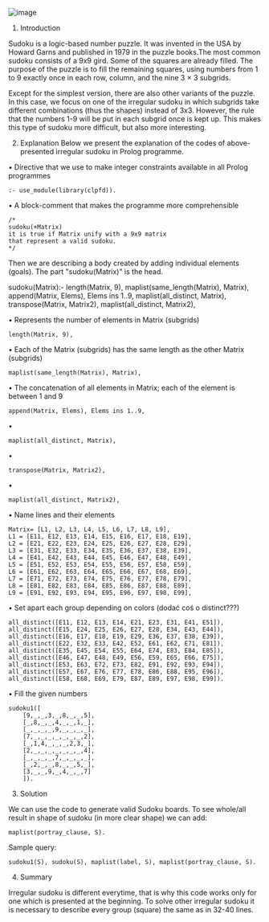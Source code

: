 ![image](https://user-images.githubusercontent.com/106586186/174310459-3d76a968-ceed-4e18-b1a7-12b9cc7667a9.png)



1. Introduction

Sudoku is a logic-based number puzzle. It was invented in the USA by Howard Garns and published in 1979 in the puzzle books.The most common sudoku consists of a 9x9 gird. Some of the squares are already filled. The purpose of the puzzle  is to fill the remaining squares, using numbers from 1 to 9 exactly once in each row, column, and the nine 3 × 3 subgrids. 

Except for the simplest version, there are also other variants of the puzzle. In this case, we focus on one of the irregular sudoku in which subgrids take different combinations (thus the shapes) instead of 3x3. However, the rule that the numbers 1-9 will be put in each subgrid once is kept up. This makes this type of sudoku more difficult, but also more interesting.




2. Explanation
Below we present the explanation of the codes of above-presented irregular sudoku in Prolog programme.

• Directive that we use to make integer constraints available in all Prolog programmes

	:- use_module(library(clpfd)).


• A block-comment that makes the programme more comprehensible

	/*
	sudoku(+Matrix)
	it is true if Matrix unify with a 9x9 matrix 
	that represent a valid sudoku. 
	*/

Then we are describing a body created by adding individual elements (goals). The part "sudoku(Matrix)" is the head.

sudoku(Matrix):-
	length(Matrix, 9),
	maplist(same_length(Matrix), Matrix),
	append(Matrix, Elems), Elems ins 1..9,
	maplist(all_distinct, Matrix),
	transpose(Matrix, Matrix2),
	maplist(all_distinct, Matrix2),
	
• Represents the number of elements in Matrix (subgrids)

	length(Matrix, 9),

• Each of the Matrix (subgrids) has the same length as the other Matrix (subgrids)

	maplist(same_length(Matrix), Matrix),


• The concatenation of all elements in Matrix; each of the element is between 1 and 9 

	append(Matrix, Elems), Elems ins 1..9,

•

	maplist(all_distinct, Matrix),
			
• 

	transpose(Matrix, Matrix2),
	
• 	

	maplist(all_distinct, Matrix2),
	

• Name lines and their elements

	Matrix= [L1, L2, L3, L4, L5, L6, L7, L8, L9],
	L1 = [E11, E12, E13, E14, E15, E16, E17, E18, E19],
	L2 = [E21, E22, E23, E24, E25, E26, E27, E28, E29],
	L3 = [E31, E32, E33, E34, E35, E36, E37, E38, E39],
	L4 = [E41, E42, E43, E44, E45, E46, E47, E48, E49],
	L5 = [E51, E52, E53, E54, E55, E56, E57, E58, E59],
	L6 = [E61, E62, E63, E64, E65, E66, E67, E68, E69],
	L7 = [E71, E72, E73, E74, E75, E76, E77, E78, E79],
	L8 = [E81, E82, E83, E84, E85, E86, E87, E88, E89],
	L9 = [E91, E92, E93, E94, E95, E96, E97, E98, E99],
	
• Set apart each group depending on colors (dodać coś o distinct???)

	all_distinct([E11, E12, E13, E14, E21, E23, E31, E41, E51]),
	all_distinct([E15, E24, E25, E26, E27, E28, E34, E43, E44]),
	all_distinct([E16, E17, E18, E19, E29, E36, E37, E38, E39]),
	all_distinct([E22, E32, E33, E42, E52, E61, E62, E71, E81]),
	all_distinct([E35, E45, E54, E55, E64, E74, E83, E84, E85]),
	all_distinct([E46, E47, E48, E49, E56, E59, E65, E66, E75]),
	all_distinct([E53, E63, E72, E73, E82, E91, E92, E93, E94]),
	all_distinct([E57, E67, E76, E77, E78, E86, E88, E95, E96]),
	all_distinct([E58, E68, E69, E79, E87, E89, E97, E98, E99]).

• Fill the given numbers  

	sudoku1([
		[9,_,_,3,_,8,_,_,5],
		[_,8,_,_,4,_,_,1,_],
		[_,_,_,_,9,_,_,_,_],
		[7,_,_,_,_,_,_,_,2],
		[_,1,4,_,_,_,2,3,_],
		[2,_,_,_,_,_,_,_,4],
		[_,_,_,_,7,_,_,_,_],
		[_,2,_,_,8,_,_,5,_],
		[3,_,_,9,_,4,_,_,7]
		]).
		
3. Solution	

We can use the code to generate valid Sudoku boards. To see whole/all result in shape of sudoku (in more clear shape) we can add:

	maplist(portray_clause, S).

Sample query: 

	sudoku1(S), sudoku(S), maplist(label, S), maplist(portray_clause, S).

4. Summary

Irregular sudoku is different everytime, that is why this code works only for one which is presented at the beginning. To solve other irregular sudoku it is necessary to describe every group (square) the same as in 32-40 lines. 
